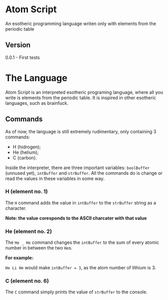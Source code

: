 # Atom Script

An esotheric programming language writen only with elements from the periodic table

## Version

0.0.1 - First tests

# The Language

Atom Script is an interpreted esotheric programing language, where all you write is elements from the periodic table.
It is inspired in other esotheric languages, such as brainfuck.

## Commands

As of now, the language is still extremely rudimentary, only containing 3 commands:
* H (hidrogen);
* He (helium);
* C (carbon).

Inside the interpreter, there are three important variables: `boolBuffer` (unnused yet), `intBuffer` and `strBuffer`.
All the commands do is change or read the values in these variables in some way.

### H (element no. 1)

The `H` command adds the value in `intBuffer` to the `strBuffer` string as a character.

**Note: the value coresponds to the ASCII charcater with that value**

### He (element no. 2)

The `He _ He` command changes the `intBuffer` to the sum of every atomic number in between the two `He`s.

**For example:**

`He Li He` would make `intBuffer = 3`, as the atom number of lithium is 3.

### C (element no. 6)

The `C` command simply prints the value of `strBuffer` to the console.